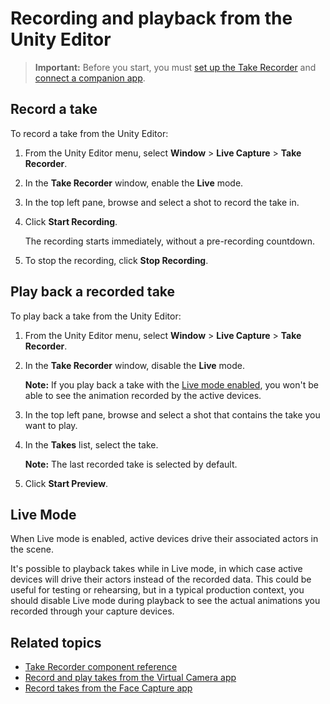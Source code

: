 # Recording and playback from the Unity Editor

>**Important:** Before you start, you must [set up the Take Recorder](ref-window-take-recorder.md) and [connect a companion app](setup-connecting.md).

## Record a take

To record a take from the Unity Editor:

1. From the Unity Editor menu, select **Window** > **Live Capture** > **Take Recorder**.

2. In the **Take Recorder** window, enable the **Live** mode.

3. In the top left pane, browse and select a shot to record the take in.

4. Click **Start Recording**.  

   The recording starts immediately, without a pre-recording countdown.

5. To stop the recording, click **Stop Recording**.

## Play back a recorded take

To play back a take from the Unity Editor:

1. From the Unity Editor menu, select **Window** > **Live Capture** > **Take Recorder**.

2. In the **Take Recorder** window, disable the **Live** mode.  

   **Note:** If you play back a take with the [Live mode enabled](#live-mode), you won't be able to see the animation recorded by the active devices.

3. In the top left pane, browse and select a shot that contains the take you want to play.

4. In the **Takes** list, select the take.  

   **Note:** The last recorded take is selected by default.

5. Click **Start Preview**.

## Live Mode
When Live mode is enabled, active devices drive their associated actors in the scene.

It's possible to playback takes while in Live mode, in which case active devices will drive their actors instead of the recorded data. This could be useful for testing or rehearsing, but in a typical production context, you should disable Live mode during playback to see the actual animations you recorded through your capture devices.

## Related topics

* [Take Recorder component reference](ref-window-take-recorder.md)
* [Record and play takes from the Virtual Camera app](virtual-camera-record-play-takes.md)
* [Record takes from the Face Capture app](face-capture-record-takes.md)
